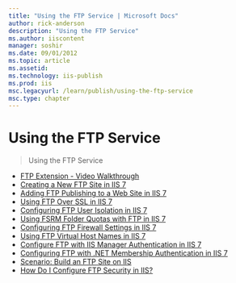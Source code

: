 ```yaml
---
title: "Using the FTP Service | Microsoft Docs"
author: rick-anderson
description: "Using the FTP Service"
ms.author: iiscontent
manager: soshir
ms.date: 09/01/2012
ms.topic: article
ms.assetid: 
ms.technology: iis-publish
ms.prod: iis
msc.legacyurl: /learn/publish/using-the-ftp-service
msc.type: chapter
---
```

Using the FTP Service
====================
> Using the FTP Service


- [FTP Extension - Video Walkthrough](ftp-extension-video-walkthrough.md)
- [Creating a New FTP Site in IIS 7](creating-a-new-ftp-site-in-iis-7.md)
- [Adding FTP Publishing to a Web Site in IIS 7](adding-ftp-publishing-to-a-web-site-in-iis-7.md)
- [Using FTP Over SSL in IIS 7](using-ftp-over-ssl-in-iis-7.md)
- [Configuring FTP User Isolation in IIS 7](configuring-ftp-user-isolation-in-iis-7.md)
- [Using FSRM Folder Quotas with FTP in IIS 7](using-fsrm-folder-quotas-with-ftp-in-iis-7.md)
- [Configuring FTP Firewall Settings in IIS 7](configuring-ftp-firewall-settings-in-iis-7.md)
- [Using FTP Virtual Host Names in IIS 7](using-ftp-virtual-host-names-in-iis-7.md)
- [Configure FTP with IIS Manager Authentication in IIS 7](configure-ftp-with-iis-manager-authentication-in-iis-7.md)
- [Configuring FTP with .NET Membership Authentication in IIS 7](configuring-ftp-with-net-membership-authentication-in-iis-7.md)
- [Scenario: Build an FTP Site on IIS](scenario-build-an-ftp-site-on-iis.md)
- [How Do I Configure FTP Security in IIS?](cse-curated-view-ftp-security-settings.md)